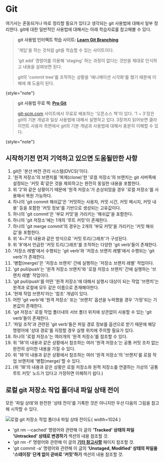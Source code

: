 # Git

여기서는 혼동되거나 따로 정리할 필요가 있다고 생각되는 git 사용법에 대해서 일부 정리한다.
git에 대한 일반적인 사용법에 대해서는 아래 학습자료를 참고해볼 수 있다.

> **git 사용법 인터랙트 학습 사이트: [Learn Git Branching](https://learngitbranching.js.org)**
>
> '게임'을 하는 것처럼 git을 학습할 수 있는 사이트이다.
> 
> 'git add' 명령어를 이용해 'staging' 하는 과정이 없다는 것만을 제대로 인식하고 내용을 살펴보면 된다.
> 
> git의 'commit tree'를 조작하는 상황을 '애니메이션 시각화'를 했기 때문에 이해에 꽤 도움이 된다.
>
{style="note"}

> **git 사용법 무료 책: [Pro Git](https://git-scm.com/book/en/v2)**
>
> [git-scm.com](https://git-scm.com) 사이트에서 무료로 배포하는 '오픈소스 책'이 있다. '1 ~ 3'장은 git의 기본 개념과 일상 사용법에 대해서 설명하고 있다.
> 3장까지 읽어보면 클라이언트 사용자 측면에서 git의 기본 개념과 사용법에 대해서 충분히 이해할 수 있다.
>
{style="note"}

## 시작하기전 먼저 기억하고 있으면 도움될만한 사항

1. git은 '분산 버전 관리 시스템(DVCS)'이다.
2. '원격 저장소'의 브랜치를 '복제(clone)'한 '로컬 저장소'의 브랜치는 git 서버쪽에 설정되는 '커밋 훅'같은 것을 제외하고는 완전히 동일한 내용을 포함한다.
3. 위 '2'와 같은 상황이기 때문에 '원격 저장소'가 손상되었을 경우 '로컬 저장소'를 사용해서 복원 가능하다.
4. 하나의 'git commit 해쉬값'은 '커밋하는 사용자, 커밋 시간, 커밋 메시지, 커밋 내용' 등을 포함한 '커밋 정보'를 기반으로 생성되는 고유값이다.
5. 하나의 'git commit'은 '부모 커밋'을 가리키는 '해쉬값'을 포함한다.
6. 하나의 'git 저장소'에는 1개의 '루트 커밋'이 존재한다.
7. 하나의 'git merge commit'의 경우는 2개의 '부모 커밋'을 가리키는 '커밋 해쉬값'을 포함한다.
8. 위 '4~7'의 내용과 같은 방식으로 '커밋 트리/그래프'가 구성된다.
9. 위 '8'에서 언급한 '커밋 트리/그래프'를 조작하는 다양한 'git verb'들이 존재한다.
10. '저장소 레벨'에서 수행되는 'git verb'와 '저장소 브랜치 레벨'에서 수행되는 'git verb'가 존재한다.
11. '병합(merge)'은 '저장소 브랜치' 간에 실행하는 '저장소 브랜치 레벨' 작업이다.
12. 'git pull/push'는 '원격 저장소 브랜치'와 '로컬 저장소 브랜치' 간에 실행하는 '브랜치 레벨' 작업이다.
13. 'git pull/push'를 어떤 '원격 저장소'에 대해서 실행시 대상이 되는 작업 '브랜치'는 원격과 로컬에 모두 같은 이름으로 존재해야한다.
14. '현재 작업 브랜치'라는 '참조' 개념이 있다.
15. 어떤 'git verb'에 '원격 저장소' 또는 '브랜치' 옵션을 누락했을 경우 '가정'되는 기본값이 존재한다.
16. 'git 저장소' 로컬 작업 폴더내의 서브 폴더 위치에 상관없이 사용할 수 있는 'git verb'들이 존재한다.
17. '파일 조작'과 관련된 'git verb'들은 파일 경로 정보를 옵션으로 받기 때문에 해당 명령어에 '상대 경로'를 지정할 경우 실행 위치에 주의할 필요가 있다.
18. 하나의 '로컬 저장소'는 여러개의 '원격 저장소'를 참조할 수 있다.
19. 위 '18'의 내용과 같은 상황에서 참조하는 여러 '원격 저장소'는 공통 커밋 조차 없는 완전히 상이한 내용을 가질 수 있다.
20. 위 '18'의 내용과 같은 상황에서 참조하는 여러 '원격 저장소'의 '브랜치'를 로컬 작업 브랜치에 '병합(merge)'할 수 있다.
21. (위 '18'의 내용과 같은 상황은 로컬 저장소와 원젹 저장소를 연결하는 가상의 '공통 루트 커밋' 노드가 있다고 가정하면 이해하기 쉽다.)

## 로컬 git 저장소 작업 폴더내 파일 상태 전이

모든 '파일 상태'와 완전한 '상태 전이'를 기록한 것은 아니지만 우선 다음의 그림을 참고해 시작할 수 있다.

![로컬 git 저장소 작업 폴더내 파일 상태 전이도](git_file_state_diagram.png){ width=1024 }

- 'git rm --cached' 명령어와 관련해 이 글의 **'Tracked' 상태의 파일 'Untracked' 상태로 변경하기** 섹션의 내용 참조할 것.
- 'git rm -f' 명령어와 관련해 이 글의 **[기타 참고사항](git-etc.md)** 페이지 참조할 것.
- 'git commit -a' 명령어와 관련해 이 글의 **'Unstaged, Modified' 상태의 파일을 '스테이징' 단계 없이 곧바로 '커밋'하기** 섹션의 내용 참조할 것.
